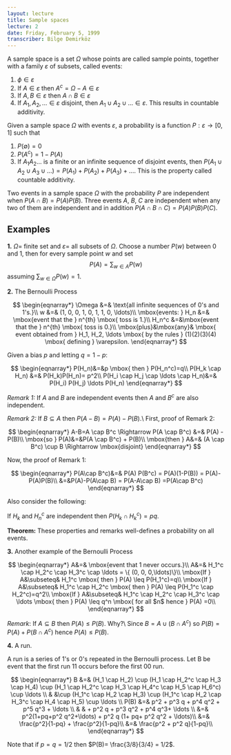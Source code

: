 ```yaml
---
layout: lecture
title: Sample spaces
lecture: 2
date: Friday, February 5, 1999
transcriber: Bilge Demirköz
---
```


A sample space is a set $\Omega$ whose points are called sample
points, together with a family $\varepsilon$ of subsets, called events:

1. $\phi \in \varepsilon$
2. If $A \in \varepsilon$ then $A^c = \Omega - A \in \varepsilon$
3. If $A, B \in \varepsilon$ then $A \cap B \in \varepsilon$
4. If $A_1, A_2, \ldots \in \varepsilon$ disjoint, then $A_1 \cup A_2
\cup \ldots \in \varepsilon$. This results in countable additivity.

Given a sample space $\Omega$ with events $\varepsilon$, a probability
is a function $P: \varepsilon \rightarrow [0,1]$ such that

1. $P(\emptyset)=0$
2. $P(A^c) = 1- P(A)$
3. If $A_1 A_2 \ldots$ is a finite or an infinite sequence of
disjoint events, then $P(A_1 \cup A_2 \cup A_3 \cup \ldots) = P(A_1) +
P(A_2) + P(A_3) + \ldots$. This is the property called countable
additivity.

Two events in a sample space $\Omega$ with the probability $P$ are
independent when $P(A \cap B) =P(A) P(B)$. Three events $A$, $B$, $C$ are
independent when any two of them are independent and in addition $P(A
\cap B \cap C)=P(A) P(B) P(C)$.

Examples
--------

**1\.** $\Omega =$ finite set and $\varepsilon =$ all subsets of $\Omega$.
Choose a number $P(w)$ between 0 and 1, then for every sample point $w$
and set $$P(A) = \sum_{w\in A} P(w)$$ assuming $\sum_{w\in\Omega}
P(w)=1$.

**2\.** The Bernoulli Process

$$
\begin{eqnarray*}
\Omega &=& \text{all infinite sequences of 0's and 1's.}\\
w &=& (1, 0, 0, 1, 0, 1, 1, 0, \ldots)\\
\mbox{events: } H_n &=& \mbox{event that the } n^{th} \mbox{ toss is
1.}\\
H_n^c &=&\mbox{event that the } n^{th} \mbox{ toss is 0.}\\
\mbox{plus}&\mbox{any}& \mbox{ event obtained from } H_1, H_2, \ldots \mbox{ by the
rules } (1)(2)(3)(4) \mbox{ defining } \varepsilon.
\end{eqnarray*}
$$

Given a bias $p$ and letting $q=1-p$:

$$
\begin{eqnarray*}
P(H_n)&=&p \mbox{  then  } P(H_n^c)=q\\
P(H_k \cap H_n) &=& P(H_k)P(H_n)= p^2\\
P(H_i \cap H_j \cap \ldots \cap H_n)&=& P(H_i)
P(H_j) \ldots P(H_n)
\end{eqnarray*}
$$

_Remark 1:_ If $A$ and $B$ are independent events then $A$ and
$B^c$ are also independent.

_Remark 2:_ If $B \subseteq A$ then $P(A-B) =P(A)-P(B)$.\\
First, proof of Remark 2:

$$
\begin{eqnarray*}
A-B=A \cap B^c \Rightarrow P(A \cap B^c) &=& P(A) -P(B)\\
\mbox{so } P(A)&=&P(A \cap B^c) + P(B)\\
\mbox{then } A&=& (A \cap B^c) \cup B \Rightarrow \mbox{disjoint}
\end{eqnarray*}
$$

Now, the proof of Remark 1:

$$
\begin{eqnarray*}
P(A\cap B^c)&=& P(A) P(B^c) = P(A)(1-P(B)) = P(A)-P(A)P(B)\\
&=&P(A)-P(A\cap B) = P(A-A\cap B) =P(A\cap B^c)
\end{eqnarray*}
$$

Also consider the following:

If $H_k$ and $H_n^c$ are independent then $P(H_k \cap H_k^c)=pq$.

**Theorem:** These properties and remarks well-defines a probability on
all events.

**3\.** Another example of the Bernoulli Process

$$
\begin{eqnarray*}
A&=& \mbox{event that 1 never occurs.}\\
A&=& H_1^c \cap H_2^c \cap H_3^c \cap \ldots = \{ (0, 0, 0,\ldots)\}\\
\mbox{If } A&\subseteq& H_1^c \mbox{ then  } P(A) \leq P(H_1^c)=q\\
\mbox{If } A&\subseteq& H_1^c \cap H_2^c \mbox{ then  } P(A) \leq P(H_1^c
\cap H_2^c)=q^2\\
\mbox{If } A&\subseteq& H_1^c \cap H_2^c \cap H_3^c \cap \ldots
\mbox{ then } P(A) \leq q^n \mbox{ for all $n$ hence  } P(A) =0\\
\end{eqnarray*}
$$

*Remark*: If $A \subseteq B$ then $P(A)\leq P(B)$. Why?\\
Since $B= A \cup (B\cap A^c)$ so $P(B) = P(A) + P(B \cap A^c)$ hence
$P(A)\leq P(B)$.

**4\.** A run.

A run is a series of 1's or 0's repeated in the Bernoulli process.
Let B be event that the first run 11 occurs before the first 00 run.

$$
\begin{eqnarray*}
B &=& (H_1 \cap H_2) \cup (H_1 \cap H_2^c \cap H_3 \cap H_4) \cup 
(H_1 \cap H_2^c \cap H_3 \cap H_4^c \cap H_5 \cap H_6^c) \cup \ldots \\
& &\cup (H_1^c \cap H_2 \cap H_3) \cup 
(H_1^c \cap H_2 \cap H_3^c \cap H_4 \cap H_5) \cup \ldots \\
P(B) &=& p^2 + p^3 q + p^4 q^2 + p^5 q^3 + \ldots \\
& & + p^2 q + p^3 q^2 + p^4 q^3+ \ldots \\
&=& p^2(1+pq+p^2 q^2+\ldots) + p^2 q (1+ pq+ p^2 q^2 + \ldots)\\
&=& \frac{p^2}{1-pq} + \frac{p^2}{1-pq}\\ 
&=& \frac{p^2 + p^2 q}{1-pq}\\
\end{eqnarray*}
$$

Note that if $p=q=1/2$ then $P(B)= \frac{3/8}{3/4} = 1/2$.

